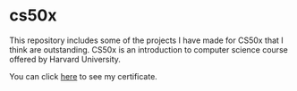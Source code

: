 # cs50x
This repository includes some of the projects I have made for CS50x that I think are outstanding. CS50x is an introduction to computer science course offered by Harvard University. 

You can click [here](https://certificates.cs50.io/0685e529-643f-4528-b4e2-f0358abb5d67.png?size=letter) to see my certificate. 
